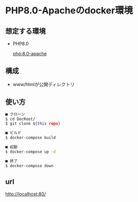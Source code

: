 # PHP8.0-Apacheのdocker環境

## 想定する環境

- PHP8.0

  [php:8.0-apache](https://hub.docker.com/_/php/tags?page=&page_size=&ordering=&name=8.0)

## 構成

- www/htmlが公開ディレクトリ

## 使い方

```bash
■ クローン
$ cd DocRoot/
$ git clone ${this repo}

■ ビルド
$ docker-compose build

■ 起動
$ docker-compose up -d

■ 終了
$ docker-compose down
```

## url

[http://localhost:80/](http://localhost:80/)
